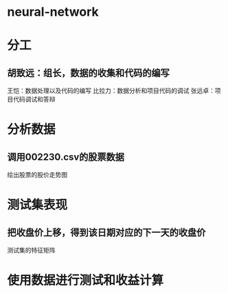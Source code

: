 # neural-network
# 分工
## 胡致远：组长，数据的收集和代码的编写
王恺：数据处理以及代码的编写
比拉力：数据分析和项目代码的调试
张远卓：项目代码调试和答辩
# 分析数据
## 调用002230.csv的股票数据
绘出股票的股价走势图

# 测试集表现
## 把收盘价上移，得到该日期对应的下一天的收盘价
测试集的特征矩阵

# 使用数据进行测试和收益计算
